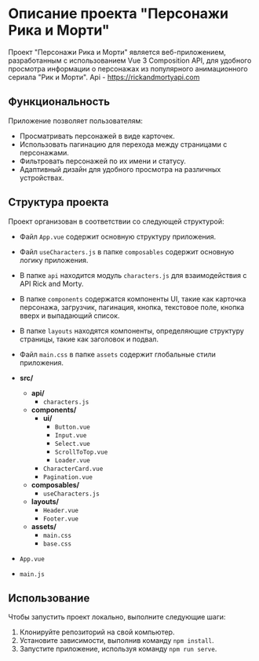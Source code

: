 # Описание проекта "Персонажи Рика и Морти"

Проект "Персонажи Рика и Морти" является веб-приложением, разработанным с использованием Vue 3 Composition API, для удобного просмотра информации о персонажах из популярного анимационного сериала "Рик и Морти". Api - https://rickandmortyapi.com

## Функциональность

Приложение позволяет пользователям:

- Просматривать персонажей в виде карточек.
- Использовать пагинацию для перехода между страницами с персонажами.
- Фильтровать персонажей по их имени и статусу.
- Адаптивный дизайн для удобного просмотра на различных устройствах.

## Структура проекта

Проект организован в соответствии со следующей структурой:

- Файл `App.vue` содержит основную структуру приложения.
- Файл `useCharacters.js` в папке `composables` содержит основную логику приложения.
- В папке `api` находится модуль `characters.js` для взаимодействия с API Rick and Morty.
- В папке `components` содержатся компоненты UI, такие как карточка персонажа, загрузчик, пагинация, кнопка, текстовое поле, кнопка вверх и выпадающий список.
- В папке `layouts` находятся компоненты, определяющие структуру страницы, такие как заголовок и подвал.
- Файл `main.css` в папке `assets` содержит глобальные стили приложения.


- **src/**
  - **api/**
    - `characters.js`
  - **components/**
    - **ui/**
      - `Button.vue`
      - `Input.vue`
      - `Select.vue`
      - `ScrollToTop.vue`
      - `Loader.vue`
    - `CharacterCard.vue`
    - `Pagination.vue`
  - **composables/**
    - `useCharacters.js`
  - **layouts/**
    - `Header.vue`
    - `Footer.vue`
  - **assets/**
    - `main.css`
    - `base.css`
- `App.vue`
- `main.js`


## Использование

Чтобы запустить проект локально, выполните следующие шаги:

1. Клонируйте репозиторий на свой компьютер.
2. Установите зависимости, выполнив команду `npm install`.
3. Запустите приложение, используя команду `npm run serve`.
